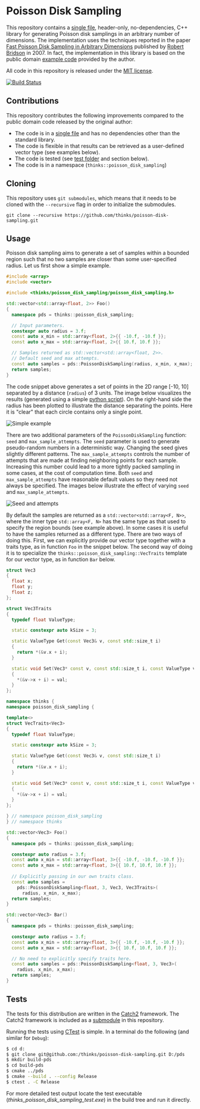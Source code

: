 # Poisson Disk Sampling

This repository contains a [single file](https://github.com/thinks/poisson-disk-sampling/blob/master/include/thinks/poisson_disk_sampling/poisson_disk_sampling.h), header-only, no-dependencies, C++ library for generating Poisson disk samplings in an arbitrary number of dimensions. The implementation uses the techniques reported in the paper [Fast Poisson Disk Sampling in Arbitrary Dimensions](http://www.cs.ubc.ca/~rbridson/docs/bridson-siggraph07-poissondisk.pdf) published by [Robert Bridson](http://www.cs.ubc.ca/~rbridson/) in 2007. In fact, the implementation in this library is based on the public domain [example code](http://www.cs.ubc.ca/~rbridson/download/curlnoise.tar.gz) provided by the author.  

All code in this repository is released under the [MIT license](https://en.wikipedia.org/wiki/MIT_License).

[![Build Status](https://travis-ci.org/thinks/poisson-disk-sampling.svg?branch=master)](https://travis-ci.org/thinks/poisson-disk-sampling)

## Contributions

This repository contributes the following improvements compared to the public domain code released by the original author:
* The code is in a [single file](https://github.com/thinks/poisson-disk-sampling/blob/master/include/thinks/poisson_disk_sampling/poisson_disk_sampling.h) and has no dependencies other than the standard library.
* The code is flexible in that results can be retrieved as a user-defined vector type (see examples below).
* The code is tested (see [test folder](https://github.com/thinks/poisson-disk-sampling/blob/master/test/) and section below).
* The code is in a namespace (```thinks::poisson_disk_sampling```)

## Cloning

This repository uses `git submodules`, which means that it needs to be cloned with the `--recursive` flag in order to initialize the submodules.

```
git clone --recursive https://github.com/thinks/poisson-disk-sampling.git
```

## Usage

Poisson disk sampling aims to generate a set of samples within a bounded region such that no two samples are closer than some user-specified radius. Let us first show a simple example.
```C++
#include <array>
#include <vector>

#include <thinks/poisson_disk_sampling/poisson_disk_sampling.h>

std::vector<std::array<float, 2>> Foo()
{
  namespace pds = thinks::poisson_disk_sampling;

  // Input parameters.
  constexpr auto radius = 3.f;
  const auto x_min = std::array<float, 2>{{ -10.f, -10.f }};
  const auto x_max = std::array<float, 2>{{ 10.f, 10.f }};

  // Samples returned as std::vector<std::array<float, 2>>.
  // Default seed and max attempts.
  const auto samples = pds::PoissonDiskSampling(radius, x_min, x_max);
  return samples;
}
```
The code snippet above generates a set of points in the 2D range [-10, 10] separated by a distance (`radius`) of 3 units. The image below visualizes the results (generated using a simple [python script](https://github.com/thinks/poisson-disk-sampling/blob/master/examples/python/poisson_plot.py)). On the right-hand side the radius has been plotted to illustrate the distance separating the points. Here it is "clear" that each circle contains only a single point.

![Simple example](https://github.com/thinks/poisson-disk-sampling/blob/master/examples/images/simple_example.png "Simple example")

There are two additional parameters of the `PoissonDiskSampling` function: `seed` and `max_sample_attempts`. The `seed` parameter is used to generate pseudo-random numbers in a deterministic way. Changing the seed gives slightly different patterns. The `max_sample_attempts` controls the number of attempts that are made at finding neighboring points for each sample. Increasing this number could lead to a more tightly packed sampling in some cases, at the cost of computation time. Both `seed` and `max_sample_attempts` have reasonable default values so they need not always be specified. The images below illustrate the effect of varying `seed` and `max_sample_attempts`. 

![Seed and attempts](https://github.com/thinks/poisson-disk-sampling/blob/master/examples/images/seed_and_attempts.png "Seed and attempts")

By default the samples are returned as a `std::vector<std::array<F, N>>`, where the inner type `std::array<F, N>` has the same type as that used to specify the region bounds (see example above). In some cases it is useful to have the samples returned as a different type. There are two ways of doing this. First, we can explicitly provide our vector type together with a traits type, as in function `Foo` in the snippet below. The second way of doing it is to specialize the `thinks::poisson_disk_sampling::VecTraits` template for our vector type, as in function `Bar` below.
```C++
struct Vec3
{
  float x;
  float y;
  float z;
};

struct Vec3Traits
{
  typedef float ValueType;

  static constexpr auto kSize = 3;

  static ValueType Get(const Vec3& v, const std::size_t i)
  {
    return *(&v.x + i);
  }

  static void Set(Vec3* const v, const std::size_t i, const ValueType val)
  {
    *(&v->x + i) = val;
  }
};

namespace thinks {
namespace poisson_disk_sampling {

template<>
struct VecTraits<Vec3>
{
  typedef float ValueType;

  static constexpr auto kSize = 3;

  static ValueType Get(const Vec3& v, const std::size_t i)
  {
    return *(&v.x + i);
  }

  static void Set(Vec3* const v, const std::size_t i, const ValueType val)
  {
    *(&v->x + i) = val;
  }
};

} // namespace poisson_disk_sampling
} // namespace thinks

std::vector<Vec3> Foo()
{
  namespace pds = thinks::poisson_disk_sampling;

  constexpr auto radius = 3.f;
  const auto x_min = std::array<float, 3>{{ -10.f, -10.f, -10.f }};
  const auto x_max = std::array<float, 3>{{ 10.f, 10.f, 10.f }};
  
  // Explicitly passing in our own traits class.
  const auto samples = 
    pds::PoissonDiskSampling<float, 3, Vec3, Vec3Traits>(
      radius, x_min, x_max);
  return samples;
}

std::vector<Vec3> Bar()
{
  namespace pds = thinks::poisson_disk_sampling;

  constexpr auto radius = 3.f;
  const auto x_min = std::array<float, 3>{{ -10.f, -10.f, -10.f }};
  const auto x_max = std::array<float, 3>{{ 10.f, 10.f, 10.f }};

  // No need to explicitly specify traits here.
  const auto samples = pds::PoissonDiskSampling<float, 3, Vec3>(
    radius, x_min, x_max);
  return samples;
}
```

## Tests

The tests for this distribution are written in the [Catch2](https://github.com/catchorg/Catch2) framework. The Catch2 framework is included as a [submodule](https://github.com/thinks/poisson-disk-sampling/blob/master/test/external/) in this repository. 

Running the tests using [CTest](https://cmake.org/home/) is simple. In a terminal do the following (and similar for `Debug`):
```bash
$ cd d:
$ git clone git@github.com:/thinks/poisson-disk-sampling.git D:/pds
$ mkdir build-pds
$ cd build-pds
$ cmake ../pds
$ cmake --build . --config Release
$ ctest . -C Release
```
For more detailed test output locate the test executable (_thinks_poisson_disk_sampling_test.exe_) in the build tree and run it directly.
